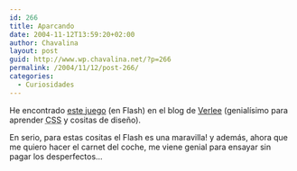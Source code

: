 ```yaml
---
id: 266
title: Aparcando
date: 2004-11-12T13:59:20+02:00
author: Chavalina
layout: post
guid: http://www.wp.chavalina.net/?p=266
permalink: /2004/11/12/post-266/
categories:
  - Curiosidades
---
```

He encontrado <a href="http://adverts.freeloader.com/zurich/" target="_blank">este juego</a> (en Flash) en el blog de <a href="http://veerle.duoh.com/index.php?id=P266" target="_blank">Verlee</a> (genialísimo para aprender <acronym title="Cascade Style Sheets">CSS</acronym> y cositas de dise&ntilde;o).

En serio, para estas cositas el Flash es una maravilla! y además, ahora que me quiero hacer el carnet del coche, me viene genial para ensayar sin pagar los desperfectos…